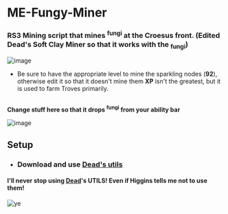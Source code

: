 # ME-Fungy-Miner
### RS3 Mining script that mines 	<sup>fungi</sup> at the Croesus front. (Edited Dead's Soft Clay Miner so that it works with the <sub>fungi</sub>)
![image](https://github.com/animoofps/ME-Fungy-Miner/assets/144723877/2b7dc355-3fec-4126-9502-ac62af79856a)
- Be sure to have the appropriate level to mine the sparkling nodes (**92**), otherwise edit it so that it doesn't mine them
**XP** isn't the greatest, but it is used to farm Troves primarily.
##
**Change stuff here so that it drops <sup>fungi</sup> from your ability bar**

![image](https://github.com/animoofps/ME-Fungy-Miner/assets/144723877/69b70171-2a16-446a-bdb5-a368a3e248eb)

## Setup
- ### Download and use [****Dead's utils****](https://me.deadcod.es/dead-utils) 

#### I'll never stop using [**Dead**](https://me.deadcod.es/)'s UTILS! Even if **Higgins** tells me not to use them!
![ye](https://external-content.duckduckgo.com/iu/?u=https%3A%2F%2Fcdn3.emoji.gg%2Femojis%2F6300_scapedance.gif&f=1&nofb=1&ipt=aa952571eb18d686b8e11d702c96396f99559e198b4a7c547adfafa27d61062c&ipo=images)
